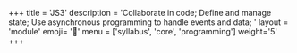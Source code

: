 +++
title = 'JS3'
description = 'Collaborate in code; Define and manage state; Use asynchronous programming to handle events and data; '
layout = 'module'
emoji= '🐥'
menu = ['syllabus', 'core', 'programming']
weight='5'
+++
